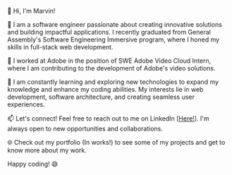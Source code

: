 👋 Hi, I'm Marvin!

🚀 I am a software engineer passionate about creating innovative solutions and building impactful applications. I recently graduated from General Assembly's Software Engineering Immersive program, where I honed my skills in full-stack web development.

💼 I worked at Adobe in the position of SWE Adobe Video Cloud Intern, where I am contributing to the development of Adobe's video solutions.

🌱 I am constantly learning and exploring new technologies to expand my knowledge and enhance my coding abilities. My interests lie in web development, software architecture, and creating seamless user experiences.

📫 Let's connect! Feel free to reach out to me on LinkedIn [[Here!](https://www.linkedin.com/in/marvin-fajardo-santos/)]. I'm always open to new opportunities and collaborations.

🌐 Check out my portfolio (In works!) to see some of my projects and get to know more about my work.

Happy coding! 😄

<!---
Marv0912/Marv0912 is a ✨ special ✨ repository because its `README.md` (this file) appears on your GitHub profile.
You can click the Preview link to take a look at your changes.
--->
